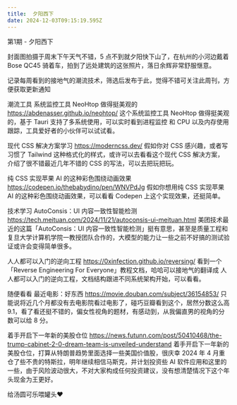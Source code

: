 ```yaml
---
title:  夕阳西下
date: 2024-12-03T09:15:19.595Z
---
```


第1期 - 夕阳西下


封面图拍摄于周末下午天气不错，5 点不到就夕阳快下山了，在杭州的小河边戴着 Bose QC45 骑着车，拍到了远处建筑的这张照片，落日余辉非常舒服惬意。

记录每周看到的接地气的潮流技术，筛选后发布于此，觉得不错可关注此周刊，方便获取更新通知

潮流工具
系统监控工具 NeoHtop 做得挺美观的
https://abdenasser.github.io/neohtop/
这个系统监控工具 NeoHtop 做得挺美观的，基于 Tauri 支持了多系统使用，可以实时看到进程监控 和 CPU 以及内存使用跟踪，工具爱好者的小伙伴可以试试看。


现代 CSS 解决方案学习
https://moderncss.dev/
假如你对 CSS 感兴趣，或者写习惯了 Tailwind 这种格式化的样式，或许可以去看看这个现代 CSS 解决方案，介绍了很不错最近几年不错的 CSS 的写法，可以去把玩把玩。


纯 CSS 实现苹果 AI 的这种彩色围绕动画效果
https://codepen.io/thebabydino/pen/WNVPdJg
假如你想用纯 CSS 实现苹果 AI 的这种彩色围绕动画效果，可以看看 Codepen 上这个实现效果，还挺简单。


技术学习
AutoConsis：UI 内容一致性智能检测
https://tech.meituan.com/2024/11/21/autoconsis-ui-meituan.html
美团技术最近的这篇「AutoConsis：UI 内容一致性智能检测」挺有意思，甚至是质量工程和复旦大学计算机学院一教授团队合作的，大模型的能力让一些之前不好搞的测试验证或许会变得简单很多。


人人都可以入门的逆向工程
https://0xinfection.github.io/reversing/
看到一个「Reverse Engineering For Everyone」教程文档，哈哈可以接地气的翻译成 人人都可以入门的逆向工程，文档结构跟进不同系统架构开始，可以看看。


随便看看
最近电影：好东西
https://movie.douban.com/subject/36154853/
只能说将近几个月都没有去电影院看过电影了，碰巧豆瓣看到这个，居然分数这么高 9.1，看了看还挺不错的，偏女性视角的题材，有感动到，从我偏直男的视角的分数可以给 8 分。


着手开启下一年新的美股仓位
https://news.futunn.com/post/50410468/the-trump-cabinet-2-0-dream-team-is-unveiled-understand
着手开启下一年新的美股仓位，打算从特朗普趋势里面选择一些美国价值股，很庆幸 2024 年 4 月重仓了些不贵的特斯拉，明年继续相信马斯克，并计划投资些 AI 软件应用和这里的一些，由于风险波动很大，不对大家构成任何投资建议，没有想清楚情况下这个年头现金为王更好。


给汤圆可乐喂罐头❤️